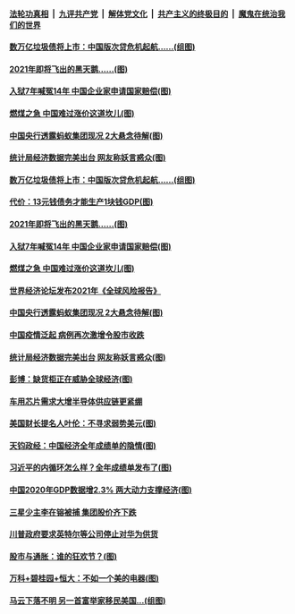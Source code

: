 ####  [法轮功真相](../../../../basic/blob/master/README.md?t=01201831) &nbsp;|&nbsp; [九评共产党](../../../../9ping.md/blob/master/README.md?t=01201831) &nbsp;|&nbsp; [解体党文化](../../../../jtdwh.md/blob/master/README.md?t=01201831)  &nbsp;|&nbsp; [共产主义的终极目的](../../../../gczydzjmd.md/blob/master/README.md?t=01201831) &nbsp;|&nbsp; [魔鬼在统治我们的世界](../../../../mgztzwmdsj.md/blob/master/README.md?t=01201831) 

#### [数万亿垃圾债将上市：中国版次贷危机起航……(组图)](../pages/p5/959685.md?t=01201831) 

#### [2021年即将飞出的黑天鹅……(图)](../pages/p5/959680.md?t=01201831) 

#### [入狱7年喊冤14年 中国企业家申请国家赔偿(图)](../pages/p5/959641.md?t=01201831) 

#### [燃煤之急 中国难过涨价这道坎儿(图)](../pages/p5/959640.md?t=01201831) 

#### [中国央行透露蚂蚁集团现况 2大悬念待解(图)](../pages/p5/959633.md?t=01201831) 

#### [统计局经济数据完美出台 网友称妖言惑众(图)](../pages/p5/959574.md?t=01201831) 

#### [数万亿垃圾债将上市：中国版次贷危机起航……(组图)](../pages/p5/959685.md?t=01201831) 

#### [代价：13元钱债务才能生产1块钱GDP(图)](../pages/p5/959673.md?t=01201831) 

#### [2021年即将飞出的黑天鹅……(图)](../pages/p5/959680.md?t=01201831) 

#### [入狱7年喊冤14年 中国企业家申请国家赔偿(图)](../pages/p5/959641.md?t=01201831) 

#### [燃煤之急 中国难过涨价这道坎儿(图)](../pages/p5/959640.md?t=01201831) 

#### [世界经济论坛发布2021年《全球风险报告》](../pages/p5/959659.md?t=01201831) 

#### [中国央行透露蚂蚁集团现况 2大悬念待解(图)](../pages/p5/959633.md?t=01201831) 

#### [中国疫情泛起 病例再次激增令股市收跌](../pages/p5/959625.md?t=01201831) 

#### [统计局经济数据完美出台 网友称妖言惑众(图)](../pages/p5/959574.md?t=01201831) 

#### [彭博：缺货柜正在威胁全球经济(图)](../pages/p5/959571.md?t=01201831) 

#### [车用芯片需求大增半导体供应链更紧绷](../pages/p5/959558.md?t=01201831) 

#### [美国财长提名人叶伦：不寻求弱势美元(图)](../pages/p5/959554.md?t=01201831) 

#### [天钧政经：中国经济全年成绩单的隐情(图)](../pages/p5/959531.md?t=01201831) 

#### [习近平的内循环怎么样？全年成绩单发布了(图)](../pages/p5/959519.md?t=01201831) 

#### [中国2020年GDP数据增2.3% 两大动力支撑经济(图)](../pages/p5/959510.md?t=01201831) 

#### [三星少主李在镕被捕 集团股价齐下跌](../pages/p5/959503.md?t=01201831) 

#### [川普政府要求英特尔等公司停止对华为供货](../pages/p5/959501.md?t=01201831) 

#### [股市与通胀：谁的狂欢节？(图)](../pages/p5/959453.md?t=01201831) 

#### [万科+碧桂园+恒大：不如一个美的电器(图)](../pages/p5/959457.md?t=01201831) 

#### [马云下落不明 另一首富举家移民美国…(组图)](../pages/p5/959464.md?t=01201831) 

